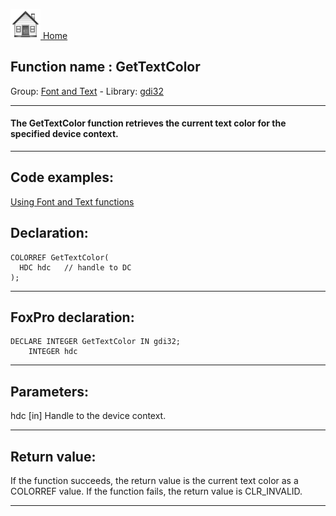 [<img src="../../images/home.png"> Home ](https://github.com/VFPX/Win32API)  

## Function name : GetTextColor
Group: [Font and Text](../../functions_group.md#Font_and_Text)  -  Library: [gdi32](../../../libraries.md#gdi32)  
***  


#### The GetTextColor function retrieves the current text color for the specified device context.
***  


## Code examples:
[Using Font and Text functions](../../samples/sample_304.md)  

## Declaration:
```foxpro  
COLORREF GetTextColor(
  HDC hdc   // handle to DC
);  
```  
***  


## FoxPro declaration:
```foxpro  
DECLARE INTEGER GetTextColor IN gdi32;
	INTEGER hdc  
```  
***  


## Parameters:
hdc 
[in] Handle to the device context.   
***  


## Return value:
If the function succeeds, the return value is the current text color as a COLORREF value. If the function fails, the return value is CLR_INVALID.
  
***  

